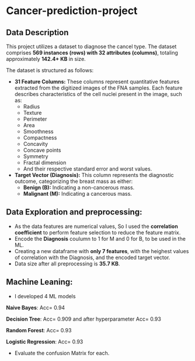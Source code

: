 # Cancer-prediction-project

## Data Description

This project utilizes a dataset to diagnose the cancel type. The dataset comprises **569 instances (rows) with 32 attributes (columns)**, totaling approximately **142.4+ KB** in size.

The dataset is structured as follows:

* **31 Feature Columns:** These columns represent quantitative features extracted from the digitized images of the FNA samples. Each feature describes characteristics of the cell nuclei present in the image, such as:
    * Radius
    * Texture
    * Perimeter
    * Area
    * Smoothness
    * Compactness
    * Concavity
    * Concave points
    * Symmetry
    * Fractal dimension
    * And their respective standard error and worst values.
* **Target Vector (Diagnosis):** This column represents the diagnostic outcome, categorizing the breast mass as either:
    * **Benign (B):** Indicating a non-cancerous mass.
    * **Malignant (M):** Indicating a cancerous mass.

## Data Exploration and preprocessing:
* As the data features are numerical values, So I used the **correlation coefficient** to perform feature selection to reduce the feature matrix.
* Encode the **Diagnosis** coulumn to 1 for M and 0 for B, to be used in the ML.
* Creating a new dataframe with **only 7 features**, with the heighest values of correlation with the Diagnosis, and the encoded target vector.
* Data size after all preprocessing is **35.7 KB**. 


## Machine Leaning:

*  I developed 4 ML models
  
**Naive Bayes**: Acc= 0.94

**Decision Tree**: Acc= 0.909 and after hyperparameter Acc= 0.93

**Random Forest**: Acc= 0.93

**Logistic Regression**: Acc= 0.93

* Evaluate the confusion Matrix for each.  






































